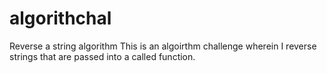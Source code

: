 # algorithchal
Reverse a string algorithm
This is an algoirthm challenge wherein I reverse strings that are passed into a called function.

